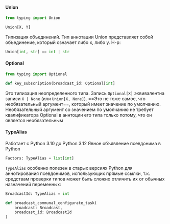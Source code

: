 #### Union
```python
from typing import Union

Union[X, Y]
```
Типизация объединений. Тип аннотации Union представляет собой объединение, который означает либо x, либо y.
Н-р:
```python
Union[int, str] == int | str
```

#### Optional
```python
from typing import Optional

def key_subscription(broadcast_id: Optional[int]
```

Это типизация неопределенного типа.
Запись `Optional[X]` эквивалентна записи `X | None` (или `Union[X, None]`).
==Это не тоже самое, что необязательный аргумент==, который имеет значение по умолчанию. Необязательный аргумент со значением по умолчанию не требует квалификатора Optional в аннтоции его типа только потому, что он является необязательным

#### TypeAlias
Работает с Python 3.10 до Python 3.12
Явное объявление псевдонима в Python
```python
Factors: TypeAlias = list[int]
```

`TypeAlias` ​​особенно полезен в старых версиях Python для аннотирования псевдонимов, использующих прямые ссылки, т.к. средствам проверки типов может быть сложно отличить их от обычных назначений переменных:

```python
BroadcastId: TypeAlias = int

def broadcast_communal_configurate_task(
    broadcast: Broadcast,
    broadcast_id: BroadcastId
)

```
